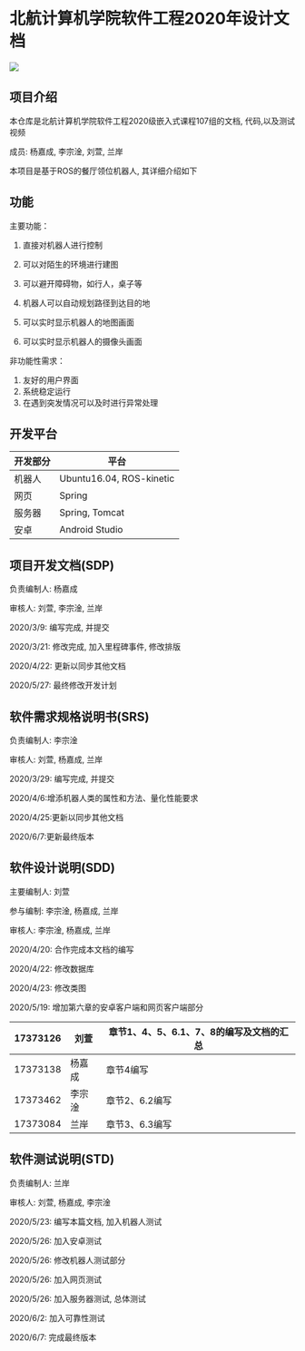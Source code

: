 ﻿# 北航计算机学院软件工程2020年设计文档
 ![](https://img.shields.io/badge/license-MIT-Green.svg)

## 项目介绍

本仓库是北航计算机学院软件工程2020级嵌入式课程107组的文档, 代码,以及测试视频

成员:  杨嘉成, 李宗淦, 刘萱, 兰岸  

本项目是基于ROS的餐厅领位机器人, 其详细介绍如下

## 功能

主要功能：

1. 直接对机器人进行控制

2. 可以对陌生的环境进行建图

3. 可以避开障碍物，如行人，桌子等

4. 机器人可以自动规划路径到达目的地

5. 可以实时显示机器人的地图画面

6. 可以实时显示机器人的摄像头画面

非功能性需求：

1. 友好的用户界面
2. 系统稳定运行
3. 在遇到突发情况可以及时进行异常处理

## 开发平台

| 开发部分 | 平台                     |
| -------- | ------------------------ |
| 机器人   | Ubuntu16.04, ROS-kinetic |
| 网页     | Spring                   |
| 服务器   | Spring, Tomcat           |
| 安卓     | Android Studio           |



## 项目开发文档(SDP)

负责编制人: 杨嘉成

审核人: 刘萱, 李宗淦, 兰岸  

2020/3/9: 编写完成, 并提交

2020/3/21: 修改完成, 加入里程碑事件, 修改排版

2020/4/22: 更新以同步其他文档

2020/5/27: 最终修改开发计划

## 软件需求规格说明书(SRS)

负责编制人: 李宗淦

审核人: 刘萱, 杨嘉成, 兰岸  

2020/3/29: 编写完成, 并提交

2020/4/6:增添机器人类的属性和方法、量化性能要求

2020/4/25:更新以同步其他文档

2020/6/7:更新最终版本

## 软件设计说明(SDD)

主要编制人: 刘萱

参与编制: 李宗淦, 杨嘉成, 兰岸  

审核人: 李宗淦, 杨嘉成, 兰岸  

2020/4/20: 合作完成本文档的编写

2020/4/22: 修改数据库

2020/4/23: 修改类图

2020/5/19: 增加第六章的安卓客户端和网页客户端部分

| 17373126 | 刘萱   | 章节1、4、5、6.1、7、8的编写及文档的汇总 |
| -------- | ------ | ---------------------------------------- |
| 17373138 | 杨嘉成 | 章节4编写                                |
| 17373462 | 李宗淦 | 章节2、6.2编写                           |
| 17373084 | 兰岸   | 章节3、6.3编写                           |


## 软件测试说明(STD)

负责编制人: 兰岸

审核人: 刘萱, 杨嘉成, 李宗淦

2020/5/23: 编写本篇文档, 加入机器人测试

2020/5/26: 加入安卓测试

2020/5/26: 修改机器人测试部分

2020/5/26: 加入网页测试

2020/5/26: 加入服务器测试, 总体测试

2020/6/2:  加入可靠性测试

2020/6/7:  完成最终版本

